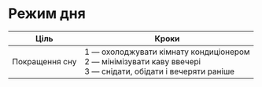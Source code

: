 # Режим дня

| Ціль | Кроки |
|------|-------|
| Покращення сну | 1 — охолоджувати кімнату кондиціонером <br />2 — мінімізувати каву ввечері <br />3 — снідати, обідати і вечеряти раніше | 